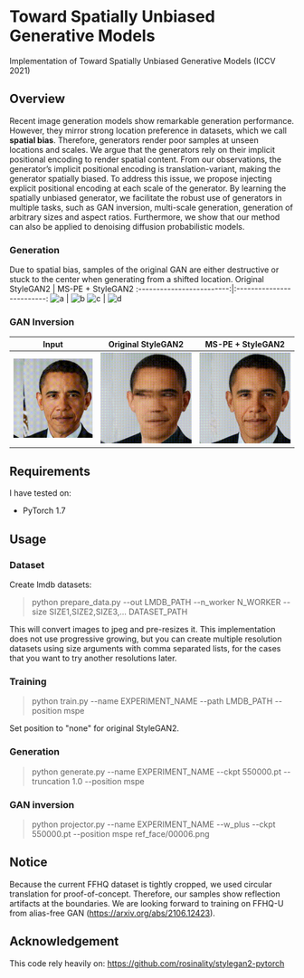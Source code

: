 # Toward Spatially Unbiased Generative Models

Implementation of Toward Spatially Unbiased Generative Models (ICCV 2021)

## Overview
Recent image generation models show remarkable generation performance. However, they mirror strong location preference in datasets, which we call **spatial bias**. Therefore, generators render poor samples at unseen locations and scales. We argue that the generators rely on their implicit positional encoding to render spatial content. From our observations, the generator’s implicit positional encoding is translation-variant, making the generator spatially biased. To address this issue, we propose injecting explicit positional encoding at each scale of the generator. By learning the spatially unbiased generator, we facilitate the robust use of generators in multiple tasks, such as GAN inversion, multi-scale generation, generation of arbitrary sizes and aspect ratios. Furthermore, we show that our method can also be applied to denoising diffusion probabilistic models.

### Generation
Due to spatial bias, samples of the original GAN are either destructive or stuck to the center when generating from a shifted location.
Original StyleGAN2 | MS-PE + StyleGAN2
:-------------------------:|:-------------------------:
![a](gif/pretrained_orig_32px.gif) | ![b](gif/mspe_ffhq256_32px.gif)
![c](gif/pretrained_orig_16px.gif) | ![d](gif/mspe_ffhq256_16px.gif)

### GAN Inversion
Input | Original StyleGAN2 | MS-PE + StyleGAN2
:-------------------------:|:-------------------------:|:-------------------------:
![e](gif/inverse_target.gif) | ![f](gif/inverse_orig.gif) | ![g](gif/inverse_mspe.gif)

## Requirements

I have tested on:

- PyTorch 1.7

## Usage

### Dataset

Create lmdb datasets:

> python prepare_data.py --out LMDB_PATH --n_worker N_WORKER --size SIZE1,SIZE2,SIZE3,... DATASET_PATH

This will convert images to jpeg and pre-resizes it. This implementation does not use progressive growing, but you can create multiple resolution datasets using size arguments with comma separated lists, for the cases that you want to try another resolutions later.

### Training

> python train.py --name EXPERIMENT_NAME --path LMDB_PATH --position mspe

Set position to "none" for original StyleGAN2.

### Generation

> python generate.py --name EXPERIMENT_NAME --ckpt 550000.pt --truncation 1.0 --position mspe


### GAN inversion

> python projector.py --name EXPERIMENT_NAME --w_plus --ckpt 550000.pt --position mspe ref_face/00006.png 

## Notice
Because the current FFHQ dataset is tightly cropped, we used circular translation for proof-of-concept. Therefore, our samples show reflection artifacts at the boundaries. We are looking forward to training on FFHQ-U from alias-free GAN (https://arxiv.org/abs/2106.12423).

## Acknowledgement

This code rely heavily on: https://github.com/rosinality/stylegan2-pytorch
